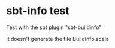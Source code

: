 sbt-info test
=============

Test with the sbt plugin "sbt-buildinfo"

it doesn't generate the file BuildInfo.scala
